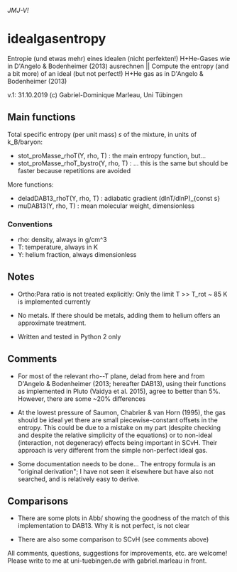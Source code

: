 _JMJ-V!_

# idealgasentropy
Entropie (und etwas mehr) eines idealen (nicht perfekten!) H+He-Gases wie in D'Angelo & Bodenheimer (2013) ausrechnen
|| Compute the entropy (and a bit more) of an ideal (but not perfect!) H+He gas as in D'Angelo & Bodenheimer (2013)

v.1: 31.10.2019 (c) Gabriel-Dominique Marleau, Uni Tübingen

## Main functions
Total specific entropy (per unit mass) _s_ of the mixture, in units of k_B/baryon:
- stot_proMasse_rhoT(Y, rho, T)        : the main entropy function, but...
- stot_proMasse_rhoT_bystro(Y, rho, T) : ... this is the same but should be faster because repetitions are avoided

More functions:
- deladDAB13_rhoT(Y, rho, T)           : adiabatic gradient (dlnT/dlnP)\_{const s}
- muDAB13(Y, rho, T)                   : mean molecular weight, dimensionless
 
### Conventions
- rho: density,         always in g/cm^3
- T:   temperature,     always in K
- Y:   helium fraction, always dimensionless

## Notes
- Ortho:Para ratio is not treated explicitly: Only the limit T >> T_rot ~ 85 K is implemented currently

- No metals. If there should be metals, adding them to helium offers an approximate treatment.

- Written and tested in Python 2 only

## Comments
- For most of the relevant rho--T plane, delad from here and from D'Angelo & Bodenheimer (2013; hereafter DAB13), using their functions as implemented in Pluto (Vaidya et al. 2015), agree to better than 5%. However, there are some ~20% differences

- At the lowest pressure of Saumon, Chabrier & van Horn (1995), the gas should be ideal yet there are small piecewise-constant offsets in the entropy. This could be due to a mistake on my part (despite checking and despite the relative simplicity of the equations) or to non-ideal (interaction, not degeneracy) effects being important in SCvH. Their approach is very different from the simple non-perfect ideal gas.

- Some documentation needs to be done... The entropy formula is an "original derivation"; I have not seen it elsewhere but have also not searched, and is relatively easy to derive.

## Comparisons
- There are some plots in Abb/ showing the goodness of the match of this implementation to DAB13. Why it is not perfect, is not clear

- There are also some comparison to SCvH (see comments above)

All comments, questions, suggestions for improvements, etc. are welcome! Please write to me at uni-tuebingen.de with gabriel.marleau in front.
